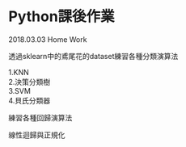 #  Python課後作業
<p>2018.03.03 Home Work</p>
<p>透過sklearn中的鳶尾花的dataset練習各種分類演算法</p>
1.KNN</br>
2.決策分類樹</br>
3.SVM</br>
4.貝氏分類器</br>
<p></p>
<p>練習各種回歸演算法</p>
<p></p>
<p>線性迴歸與正規化</p>
